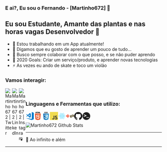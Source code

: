 ### E ai?, Eu sou o Fernando -  [Martinho672] 👋

## Eu sou Estudante, Amante das plantas e nas horas vagas Desenvolvedor 🤣
- 🔭 Estou trabalhando em um App atualmente!
- 🌱 Digamos que eu gosto de aprender um pouco de tudo...
- 👯 Busco sempre colaborar com o que posso, e se não puder aprendo
- 🥅 2020 Goals: Criar um serviço/produto, e aprender novas tecnologias
- ⚡ As vezes eu ando de skate e toco um violão

### Vamos interagir:


[<img align="left" alt="Martinho672 | Twitter" width="22px" src="https://cdn.jsdelivr.net/npm/simple-icons@v3/icons/twitter.svg" />][twitter]
[<img align="left" alt="Martinho672 | LinkedIn" width="22px" src="https://cdn.jsdelivr.net/npm/simple-icons@v3/icons/linkedin.svg" />][linkedin]
[<img align="left" alt="Martinho672 | Instagram" width="22px" src="https://cdn.jsdelivr.net/npm/simple-icons@v3/icons/instagram.svg" />][instagram]

<br />

### Linguagens e Ferramentas que utilizo:

<img align="left" alt="Visual Studio Code" width="26px" src="https://raw.githubusercontent.com/github/explore/80688e429a7d4ef2fca1e82350fe8e3517d3494d/topics/visual-studio-code/visual-studio-code.png" />
<img align="left" alt="HTML5" width="26px" src="https://raw.githubusercontent.com/github/explore/80688e429a7d4ef2fca1e82350fe8e3517d3494d/topics/html/html.png" />
<img align="left" alt="CSS3" width="26px" src="https://raw.githubusercontent.com/github/explore/80688e429a7d4ef2fca1e82350fe8e3517d3494d/topics/css/css.png" />
<img align="left" alt="JavaScript" width="26px" src="https://raw.githubusercontent.com/github/explore/80688e429a7d4ef2fca1e82350fe8e3517d3494d/topics/javascript/javascript.png" />
<img align="left" alt="React" width="26px" src="https://raw.githubusercontent.com/github/explore/80688e429a7d4ef2fca1e82350fe8e3517d3494d/topics/react/react.png"/>
<img align="left" alt="Git" width="26px" src="https://raw.githubusercontent.com/github/explore/80688e429a7d4ef2fca1e82350fe8e3517d3494d/topics/git/git.png" />
<img align="left" alt="GitHub" width="26px" src="https://raw.githubusercontent.com/github/explore/78df643247d429f6cc873026c0622819ad797942/topics/github/github.png" />
<img align="left" alt="HTML5" width="26px" src="https://raw.githubusercontent.com/github/explore/80688e429a7d4ef2fca1e82350fe8e3517d3494d/topics/terminal/terminal.png" />

<br />
<br />


<img align="left" alt="Martinho672 Github Stats" src="https://github-readme-stats.vercel.app/api?username=Martinho672&show_icons=true&hide_border=true" />

<br />

---
- :rocket: Ao infinito e além
---
[twitter]: https://twitter.com/fernandbonduran
[instagram]: https://www.instagram.com/fernandobondurant/
[linkedin]: https://www.linkedin.com/in/fernando-martinho-nascimento-85b76a184/


